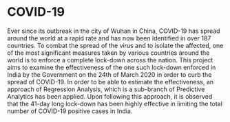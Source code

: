 # COVID-19
Ever since its outbreak in the city of Wuhan in China, COVID-19 has spread around the world at a rapid rate and has now been identified in over 187 countries. To combat the spread of the virus and to isolate the affected, one of the most significant measures taken by various countries around the world is to enforce a complete lock-down across the nation. This project aims to examine the effectiveness of the one such lock-down enforced in India by the Government on the 24th of March 2020 in order to curb the spread of COVID-19. In order to be able to estimate the effectiveness, an approach of Regression Analysis, which is a sub-branch of Predictive Analytics has been applied. Upon following this approach, it is observed that the 41-day long lock-down has been highly effective in limiting the total number of COVID-19 positive cases in India. 

